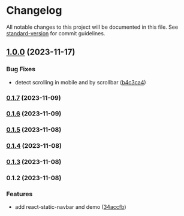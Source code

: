# Changelog

All notable changes to this project will be documented in this file. See [standard-version](https://github.com/conventional-changelog/standard-version) for commit guidelines.

## [1.0.0](https://github.com/waitingwittykitty/react-sticky-navbar/compare/v0.1.7...v1.0.0) (2023-11-17)


### Bug Fixes

* detect scrolling in mobile and by scrollbar ([b4c3ca4](https://github.com/waitingwittykitty/react-sticky-navbar/commit/b4c3ca476f5b5db9998faba1ec532f8a40fdd1f2))

### [0.1.7](https://github.com/waitingwittykitty/react-sticky-navbar/compare/v0.1.6...v0.1.7) (2023-11-09)

### [0.1.6](https://github.com/waitingwittykitty/react-sticky-navbar/compare/v0.1.5...v0.1.6) (2023-11-09)

### [0.1.5](https://github.com/waitingwittykitty/react-sticky-navbar/compare/v0.1.4...v0.1.5) (2023-11-08)

### [0.1.4](https://github.com/waitingwittykitty/react-sticky-navbar/compare/v0.1.3...v0.1.4) (2023-11-08)

### [0.1.3](https://github.com/waitingwittykitty/react-sticky-navbar/compare/v0.1.2...v0.1.3) (2023-11-08)

### 0.1.2 (2023-11-08)


### Features

* add react-static-navbar and demo ([34accfb](https://github.com/waitingwittykitty/react-sticky-navbar/commit/34accfbe97d31e7fdb35397b69145f6aec5805f8))
